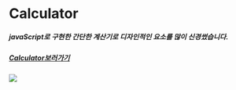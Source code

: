 # Calculator
##### javaScript로 구현한 간단한 계산기로 디자인적인 요소를 많이 신경썼습니다.
##### [Calculator보러가기](https://onetaek.github.io/Calculator/)
<img src="https://user-images.githubusercontent.com/86419261/235374308-57d65a4b-9328-4e1d-b49f-116be7faccaf.png"/>
